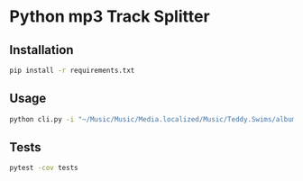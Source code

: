 # Python mp3 Track Splitter


## Installation
```bash
pip install -r requirements.txt
```

## Usage
```bash
python cli.py -i "~/Music/Music/Media.localized/Music/Teddy.Swims/album.mp3" --min_silence_len 4000 --silence_thresh -18
```

## Tests
```bash
pytest -cov tests
```